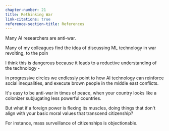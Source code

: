 ```yaml
---
chapter-number: 21
title: Rethinking War
link-citations: true
reference-section-title: References
---
```


Many AI researchers are anti-war. 

Many of my colleagues find the idea of discussing ML technology in war revolting, to the poin

I think this is dangerous because it leads to a reductive understanding of the technology - 

in progressive circles we endlessly point to how AI technology can reinforce social inequalities, and execute brown people in the middle east conflicts.


It's easy to be anti-war in times of peace, when your country looks like a colonizer subjugating less powerful countries.

But what if a foreign power is flexing its muscles, doing things that don't align with your basic moral values that transcend citizenship?

For instance, mass surveillance of citizenships is objectionable.

